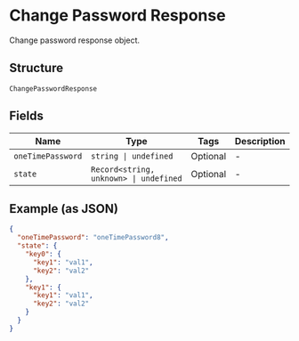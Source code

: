 
# Change Password Response

Change password response object.

## Structure

`ChangePasswordResponse`

## Fields

| Name | Type | Tags | Description |
|  --- | --- | --- | --- |
| `oneTimePassword` | `string \| undefined` | Optional | - |
| `state` | `Record<string, unknown> \| undefined` | Optional | - |

## Example (as JSON)

```json
{
  "oneTimePassword": "oneTimePassword8",
  "state": {
    "key0": {
      "key1": "val1",
      "key2": "val2"
    },
    "key1": {
      "key1": "val1",
      "key2": "val2"
    }
  }
}
```

